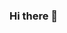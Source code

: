 ### Hi there 👋

<!--
**joaopaulof19/joaopaulof19** is a ✨ _special_ ✨ repository because its `README.md` (this file) appears on your GitHub profile.

# João Paulo de Oliveira Câmara Fernandes

Meu nome é João Paulo de Oliveira Câmara Fernandes, sou bacharel em Ciências e Tecnologia pela Universidade Federal do Rio Grande do Norte. Atualmente sou discente de Engenharia de Telecomunicações, também pela UFRN.


- 🌱 Atualmente estou aprendendo mais sobre desenvolvimento web com HTML, CSS e Javascript
- 📫 Entre em contato comigo: https://www.linkedin.com/in/jo%C3%A3o-paulo-de-oliveira-c%C3%A2mara-fernandes-45b68b139/

